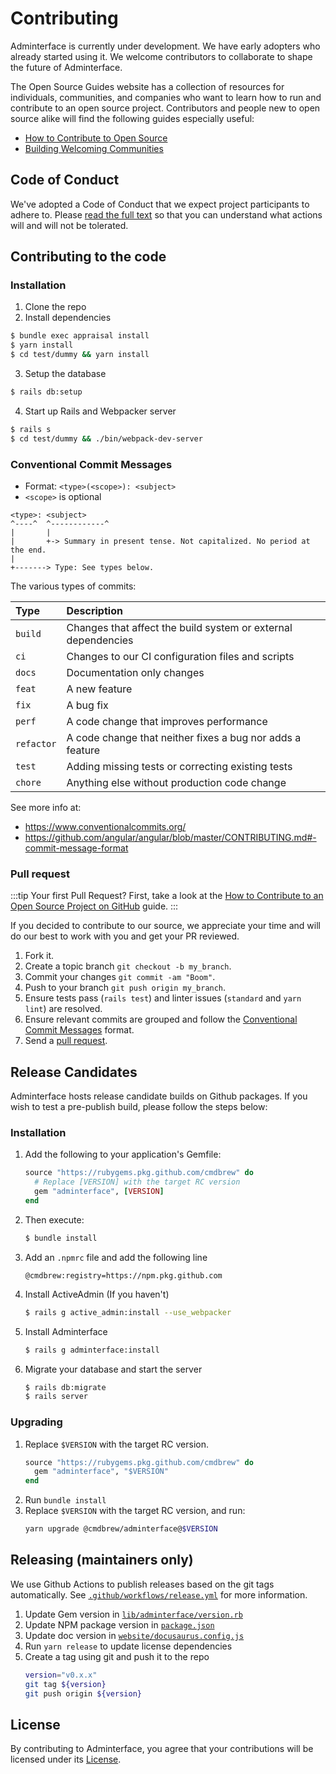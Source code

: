 # Contributing
Adminterface is currently under development. We have early adopters who already started using it. We welcome contributors to collaborate to shape the future of Adminterface.

The Open Source Guides website has a collection of resources for individuals, communities, and companies who want to learn how to run and contribute to an open source project. Contributors and people new to open source alike will find the following guides especially useful:
- [How to Contribute to Open Source](https://opensource.guide/how-to-contribute/)
- [Building Welcoming Communities](https://opensource.guide/building-community/)

## Code of Conduct
We've adopted a Code of Conduct that we expect project participants to adhere to. Please [read the full text](https://adminterface.io/code-of-conduct) so that you can understand what actions will and will not be tolerated.

## Contributing to the code
### Installation
1. Clone the repo
2. Install dependencies
  ```bash
  $ bundle exec appraisal install
  $ yarn install
  $ cd test/dummy && yarn install
  ```
3. Setup the database
  ```bash
  $ rails db:setup
  ```
4. Start up Rails and Webpacker server
  ```bash
  $ rails s
  $ cd test/dummy && ./bin/webpack-dev-server
  ```

### Conventional Commit Messages
- Format: `<type>(<scope>): <subject>`
- `<scope>` is optional

```
<type>: <subject>
^----^  ^------------^
|       |
|       +-> Summary in present tense. Not capitalized. No period at the end.
|
+-------> Type: See types below.
```

The various types of commits:

| Type       | Description
| :--------- | :------------------
| `build`    | Changes that affect the build system or external dependencies
| `ci`       | Changes to our CI configuration files and scripts
| `docs`     | Documentation only changes
| `feat`     | A new feature
| `fix`      | A bug fix
| `perf`     | A code change that improves performance
| `refactor` | A code change that neither fixes a bug nor adds a feature
| `test`     | Adding missing tests or correcting existing tests
| `chore`    | Anything else without production code change

See more info at:
- https://www.conventionalcommits.org/
- https://github.com/angular/angular/blob/master/CONTRIBUTING.md#-commit-message-format

### Pull request
:::tip
Your first Pull Request? First, take a look at the [How to Contribute to an Open Source Project on GitHub](https://egghead.io/courses/how-to-contribute-to-an-open-source-project-on-github) guide.
:::

If you decided to contribute to our source, we appreciate your time and will do our best to work with you and get your PR reviewed.

1. Fork it.
2. Create a topic branch `git checkout -b my_branch`.
3. Commit your changes `git commit -am "Boom"`.
4. Push to your branch `git push origin my_branch`.
5. Ensure tests pass (`rails test`) and linter issues (`standard` and `yarn lint`) are resolved.
6. Ensure relevant commits are grouped and follow the [Conventional Commit Messages](#conventional-commit-messages) format.
7. Send a [pull request](https://github.com/CMDBrew/adminterface/pulls).

## Release Candidates
Adminterface hosts release candidate builds on Github packages. If you wish to test a pre-publish build, please follow the steps below:

### Installation
1. Add the following to your application's Gemfile:
   ```ruby
   source "https://rubygems.pkg.github.com/cmdbrew" do
     # Replace [VERSION] with the target RC version
     gem "adminterface", [VERSION]
   end
   ```
2. Then execute:
   ```bash
   $ bundle install
   ```
3. Add an `.npmrc` file and add the following line
   ```shell
   @cmdbrew:registry=https://npm.pkg.github.com
   ```
4. Install ActiveAdmin (If you haven't)
   ```bash
   $ rails g active_admin:install --use_webpacker
   ```
5. Install Adminterface
   ```bash
   $ rails g adminterface:install
   ```
6. Migrate your database and start the server
   ```bash
   $ rails db:migrate
   $ rails server
   ```

### Upgrading
1. Replace `$VERSION` with the target RC version.
   ```ruby
   source "https://rubygems.pkg.github.com/cmdbrew" do
     gem "adminterface", "$VERSION"
   end
   ```
2. Run `bundle install`
3. Replace `$VERSION` with the target RC version, and run:
   ```bash
   yarn upgrade @cmdbrew/adminterface@$VERSION
   ```

## Releasing (maintainers only)
We use Github Actions to publish releases based on the git tags automatically. See [`.github/workflows/release.yml`](https://github.com/CMDBrew/adminterface/.github/workflows/release.yml) for more information.
1. Update Gem version in [`lib/adminterface/version.rb`](https://github.com/CMDBrew/adminterface/lib/adminterface/version.rb)
2. Update NPM package version in [`package.json`](https://github.com/CMDBrew/adminterface/package.json)
3. Update doc version in [`website/docusaurus.config.js`](https://github.com/CMDBrew/adminterface/website/docusaurus.config.js)
4. Run `yarn release` to update license dependencies
5. Create a tag using git and push it to the repo
   ```bash
   version="v0.x.x"
   git tag ${version}
   git push origin ${version}
   ```

## License
By contributing to Adminterface, you agree that your contributions will be licensed under its [License](https://adminterface.io/docs/terms).
